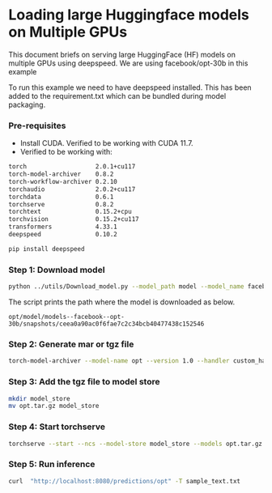 # Loading large Huggingface models on Multiple GPUs

This document briefs on serving large HuggingFace (HF) models on multiple GPUs using deepspeed. We are using facebook/opt-30b in this example

To run this example we need to have deepspeed installed. This has been added to the requirement.txt which can be bundled during model packaging.

### Pre-requisites

- Install CUDA. Verified to be working with CUDA 11.7.
- Verified to be working with:

```bash
torch                   2.0.1+cu117
torch-model-archiver    0.8.2
torch-workflow-archiver 0.2.10
torchaudio              2.0.2+cu117
torchdata               0.6.1
torchserve              0.8.2
torchtext               0.15.2+cpu
torchvision             0.15.2+cu117
transformers            4.33.1
deepspeed               0.10.2
```

```bash
pip install deepspeed

```

### Step 1: Download model

```bash
python ../utils/Download_model.py --model_path model --model_name facebook/opt-30b --revision main
```

The script prints the path where the model is downloaded as below.

`opt/model/models--facebook--opt-30b/snapshots/ceea0a90ac0f6fae7c2c34bcb40477438c152546`

### Step 2: Generate mar or tgz file

```bash
torch-model-archiver --model-name opt --version 1.0 --handler custom_handler.py --extra-files ds-config.json -r requirements.txt --config-file opt/model-config.yaml --archive-format tgz
```

### Step 3: Add the tgz file to model store

```bash
mkdir model_store
mv opt.tar.gz model_store
```

### Step 4: Start torchserve

```bash
torchserve --start --ncs --model-store model_store --models opt.tar.gz
```

### Step 5: Run inference

```bash
curl  "http://localhost:8080/predictions/opt" -T sample_text.txt
```
